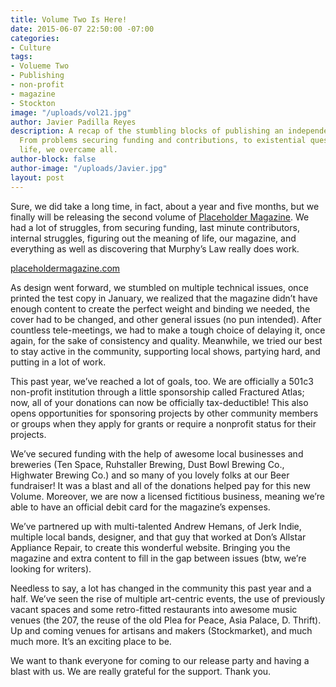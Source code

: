 ```yaml
---
title: Volume Two Is Here!
date: 2015-06-07 22:50:00 -07:00
categories:
- Culture
tags:
- Volueme Two
- Publishing
- non-profit
- magazine
- Stockton
image: "/uploads/vol21.jpg"
author: Javier Padilla Reyes
description: A recap of the stumbling blocks of publishing an independent magazine.
  From problems securing funding and contributions, to existential questions about
  life, we overcame all.
author-block: false
author-image: "/uploads/Javier.jpg"
layout: post
---
```


Sure, we did take a long time, in fact, about a year and five months, but we finally will be releasing the second volume of [Placeholder Magazine](http://placeholdermagazine.com). We had a lot of struggles, from securing funding, last minute contributors, internal struggles, figuring out the meaning of life, our magazine, and everything as well as discovering that Murphy’s Law really does work.

[placeholdermagazine.com](http://placeholdermagazine.com)

As design went forward, we stumbled on multiple technical issues, once printed the test copy in January, we realized that the magazine didn’t have enough content to create the perfect weight and binding we needed, the cover had to be changed, and other general issues (no pun intended). After countless tele-meetings, we had to make a tough choice of delaying it, once again, for the sake of consistency and quality. Meanwhile, we tried our best to stay active in the community, supporting local shows, partying hard, and putting in a lot of work.

This past year, we’ve reached a lot of goals, too. We are officially a 501c3 non-profit institution through a little sponsorship called Fractured Atlas; now, all of your donations can now be officially tax-deductible! This also opens opportunities for sponsoring projects by other community members or groups when they apply for grants or require a nonprofit status for their projects.

We’ve secured funding with the help of awesome local businesses and breweries (Ten Space, Ruhstaller Brewing, Dust Bowl Brewing Co., Highwater Brewing Co.) and so many of you lovely folks at our Beer fundraiser! It was a blast and all of the donations helped pay for this new Volume. Moreover, we are now a licensed fictitious business, meaning we’re able to have an official debit card for the magazine’s expenses.

We’ve partnered up with multi-talented Andrew Hemans, of Jerk Indie, multiple local bands, designer, and that guy that worked at Don’s Allstar Appliance Repair, to create this wonderful website. Bringing you the magazine and extra content to fill in the gap between issues (btw, we’re looking for writers).

Needless to say, a lot has changed in the community this past year and a half. We’ve seen the rise of multiple art-centric events, the use of previously vacant spaces and some retro-fitted restaurants into awesome music venues (the 207, the reuse of the old Plea for Peace, Asia Palace, D. Thrift). Up and coming venues for artisans and makers (Stockmarket), and much much more. It’s an exciting place to be.

We want to thank everyone for coming to our release party and having a blast with us. We are really grateful for the support. Thank you.
